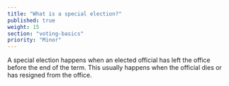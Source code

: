 ```yaml
---
title: "What is a special election?"
published: true
weight: 15
section: "voting-basics"
priority: "Minor"
---
```


A special election happens when an elected official has left the office before the end of the term. This usually happens when the official dies or has resigned from the office.
